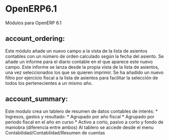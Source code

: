 OpenERP6.1
==========

Módulos para OpenERP 6.1

account_ordering:
-----------------
Este módulo añade un nuevo campo a la vista de la lista de asientos contables con un número de orden calculado según la fecha del asiento.
Se añade un informe para el diario contable en el que aparece este nuevo campo. Este informe se lanza desde la propia vista de la lista de asientos, una vez seleccionados los que se quieren imprimir.
Se ha añadido un nuevo filtro por ejercicio fiscal a la lista de asientos para facilitar la selección de todos los pertenecientes a un mismo año.

account_summary:
----------------
Este modulo crea un tablero de resumen de datos contables de interés:
	* Ingresos, gastos y resultado:
		* Agrupado por año fiscal
		* Agrupado por periodo fiscal en el año en curso
	* Activo a corto, pasivo a corto y fondo de maniobra (diferencia entre ambos) 
Al tablero se accede desde el menu Contabilidad/Contabilidad/Resumen de cuentas